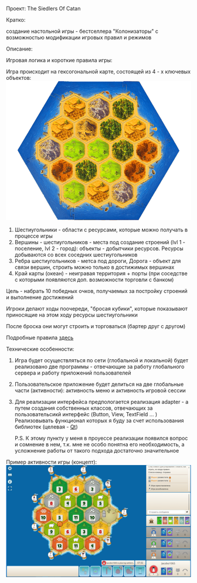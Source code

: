 Проект: The Siedlers Of Catan

Кратко:

создание настольной игры - бестселлера "Колонизаторы" с возможностью модификации игровых правил и режимов

Описание: 

Игровая логика и короткие правила игры:

Игра происходит на гексогональной карте, состоящей из 4 - х ключевых объектов:
![game_field.png](game_field.png)

1) Шестиугольники - области с ресурсами, которые можно получать в процессе игры
2) Вершины - шестиугольников - места под создание строений (lvl 1 - поселение, lvl 2 - город): объекты - добытчики ресурсов.
Ресурсы добываются со всех соседних шестиугольников
3) Ребра шестиугольников - метса под дороги, Дорога - объект для связи вершин, строить можно только в достижимых вершинах
4) Край карты (океан) - неигравая территория + порты (при соседстве с которыми появляются доп. возможности торговли с банком)

Цель - набрать 10 победных очков, получаемых за постройку строений и выполнение достижений

Игроки делают ходы поочереди, "бросая кубики", которые показывают приносящие на этом ходу ресурсы шестиугольники

После броска они могут строить и торговаться (бартер друг с другом)

Подробные правила [здесь](https://www.catan.com/)

Технические особенности:

1) Игра будет осуществляться по сети (глобальной и локальной) будет реализовано две программы - отвечающие за работу 
глобального сервера и работу приложений пользователей
2) Пользовательское приложение будет делиться на две глобальные части (активности): активность меню и активность
игровой сессии
3) Для реализации интерфейса предпологается реализация adapter - a путем создания собственных классов, отвечающих за 
пользовательсикй интерфейс (Button, View, TextField ... )
Реализовывать функционал которых я буду за счет использования библиотек (целевая - [Qt](https://www.qt.io/))

    P.S. К этому пункту у меня
в проуессе реализации появился вопрос и сомнение в нем, т.к. мне не особо понятна его необходимость, а усложнение работы от такого подхода достаточно значительное



Пример активности игры (концепт):
![game_process_example.png](game_process_example.png)